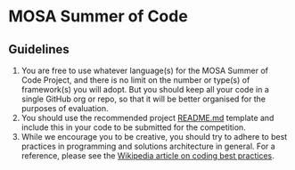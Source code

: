 # MOSA Summer of Code

## Guidelines
1. You are free to use whatever language(s) for the MOSA Summer of Code Project, and there is no limit on the number or type(s) of framework(s) you will adopt. But you should keep all your code in a single GitHub org or repo, so that it will be better organised for the purposes of evaluation.
2. You should use the recommended project [README.md](./template_project_README.md) template and include this in your code to be submitted for the competition. 
3. While we encourage you to be creative, you should try to adhere to best practices in programming and solutions architecture in general. For a reference, please see the [Wikipedia article on coding best practices](https://en.wikipedia.org/wiki/Coding_best_practices).  
